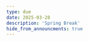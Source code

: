 ```yaml
---
type: due
date: 2025-03-28
description: 'Spring Break'
hide_from_announcments: true
---
```


<!-- Please take time to recharge! -->
